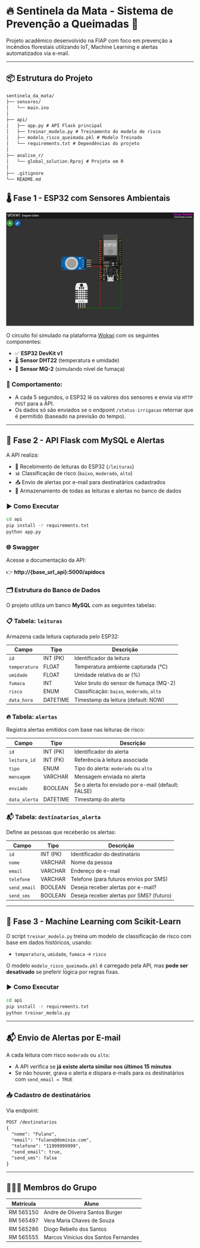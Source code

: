# 🔥 Sentinela da Mata - Sistema de Prevenção a Queimadas 🌿

Projeto acadêmico desenvolvido na FIAP com foco em prevenção a incêndios florestais utilizando IoT, Machine Learning e alertas automatizados via e-mail.

---

## 📦 Estrutura do Projeto

```
sentinela_da_mata/
├── sensores/
│   └── main.ino
│
├── api/
│   ├── app.py # API Flask principal
│   ├── treinar_modelo.py # Treinamento do modelo de risco
│   ├── modelo_risco_queimada.pkl # Modelo Treinado
│   └── requirements.txt # Dependências do projeto
│
├── analise_r/
│   └── global_solution.Rproj # Projeto em R
│
├── .gitignore
└── README.md
```

## 🌡️ Fase 1 - ESP32 com Sensores Ambientais

<img src="sensores/esp32_sensores.png" alt="Simulação ESP32 no Wokwi" width="600"/>

O circuito foi simulado na plataforma [Wokwi](https://wokwi.com/) com os seguintes componentes:

- ✅ **ESP32 DevKit v1**
- 🌡️ **Sensor DHT22** (temperatura e umidade)
- 💨 **Sensor MQ-2** (simulando nível de fumaça)

### 🔄 Comportamento:

- A cada 5 segundos, o ESP32 lê os valores dos sensores e envia via `HTTP POST` para a API.
- Os dados só são enviados se o endpoint `/status-irrigacao` retornar que é permitido (baseado na previsão do tempo).

---

## 🧠 Fase 2 - API Flask com MySQL e Alertas

A API realiza:

- 🔎 Recebimento de leituras do ESP32 (`/leituras`)
- 📊 Classificação de risco (`baixo`, `moderado`, `alto`)
- 📤 Envio de alertas por e-mail para destinatários cadastrados
- 📁 Armazenamento de todas as leituras e alertas no banco de dados

### ▶️ Como Executar

```bash
cd api
pip install -r requirements.txt
python app.py
```

### 🌐 Swagger

Acesse a documentação da API:

👉 **http://{base_url_api}:5000/apidocs**

### 🗂️ Estrutura do Banco de Dados

O projeto utiliza um banco **MySQL** com as seguintes tabelas:

### 📋 Tabela: `leituras`

Armazena cada leitura capturada pelo ESP32:

| Campo         | Tipo        | Descrição                                      |
|---------------|-------------|------------------------------------------------|
| `id`          | INT (PK)    | Identificador da leitura                       |
| `temperatura` | FLOAT       | Temperatura ambiente capturada (°C)           |
| `umidade`     | FLOAT       | Umidade relativa do ar (%)                     |
| `fumaca`      | INT         | Valor bruto do sensor de fumaça (MQ-2)         |
| `risco`       | ENUM        | Classificação: `baixo`, `moderado`, `alto`    |
| `data_hora`   | DATETIME    | Timestamp da leitura (default: NOW)           |

### 🔥 Tabela: `alertas`

Registra alertas emitidos com base nas leituras de risco:

| Campo         | Tipo        | Descrição                                         |
|---------------|-------------|--------------------------------------------------|
| `id`          | INT (PK)    | Identificador do alerta                          |
| `leitura_id`  | INT (FK)    | Referência à leitura associada                   |
| `tipo`        | ENUM        | Tipo do alerta: `moderado` ou `alto`            |
| `mensagem`    | VARCHAR     | Mensagem enviada no alerta                       |
| `enviado`     | BOOLEAN     | Se o alerta foi enviado por e-mail (default: FALSE) |
| `data_alerta` | DATETIME    | Timestamp do alerta                              |

### 📬 Tabela: `destinatarios_alerta`

Define as pessoas que receberão os alertas:

| Campo        | Tipo        | Descrição                                |
|--------------|-------------|-------------------------------------------|
| `id`         | INT (PK)    | Identificador do destinatário             |
| `nome`       | VARCHAR     | Nome da pessoa                            |
| `email`      | VARCHAR     | Endereço de e-mail                        |
| `telefone`   | VARCHAR     | Telefone (para futuros envios por SMS)    |
| `send_email` | BOOLEAN     | Deseja receber alertas por e-mail?        |
| `send_sms`   | BOOLEAN     | Deseja receber alertas por SMS? (futuro)  |

---

## 🧠 Fase 3 - Machine Learning com Scikit-Learn

O script `treinar_modelo.py` treina um modelo de classificação de risco com base em dados históricos, usando:

- `temperatura`, `umidade`, `fumaca` → `risco`

O modelo `modelo_risco_queimada.pkl` é carregado pela API, mas **pode ser desativado** se preferir lógica por regras fixas.

### ▶️ Como Executar

```bash
cd api
pip install -r requirements.txt
python treinar_modelo.py
```

---

## 📬 Envio de Alertas por E-mail

A cada leitura com risco `moderado` ou `alto`:

- A API verifica se **já existe alerta similar nos últimos 15 minutos**
- Se não houver, grava o alerta e dispara e-mails para os destinatários com `send_email = TRUE`

### 📥 Cadastro de destinatários

Via endpoint:

```http
POST /destinatarios
{
  "nome": "Fulano",
  "email": "fulano@dominio.com",
  "telefone": "11999999999",
  "send_email": true,
  "send_sms": false
}
```
---


## 🧑‍🤝‍🧑 Membros do Grupo

| Matrícula                 | Aluno               											  |
|---------------------------|---------------------------------------------|
|        RM 565150          | Andre de Oliveira Santos Burger							|
|        RM 565497          | Vera Maria Chaves de Souza									| 
|        RM 565286          | Diogo Rebello dos Santos										|
|        RM 565555          | Marcos Vinícius dos Santos Fernandes				|
